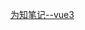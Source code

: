

[为知笔记--vue3](https://6e9de850.wiz06.com/wapp/pages/view/share/s/1KDuxg3NQx7G22jsfI2P8GS71k7lWZ1EBQ8D28tQr_28fTYd)